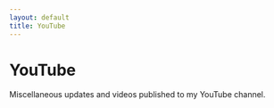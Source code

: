 ```yaml
---
layout: default
title: YouTube
---
```


# YouTube

Miscellaneous updates and videos published to my YouTube channel.
